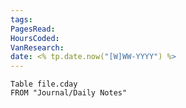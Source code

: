 ```yaml
---
tags: 
PagesRead: 
HoursCoded: 
VanResearch: 
date: <% tp.date.now("[W]WW-YYYY") %>
---
```

```dataview
Table file.cday
FROM "Journal/Daily Notes"
```
